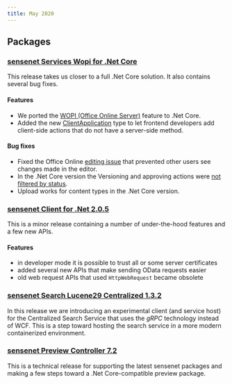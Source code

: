 ```yaml
---
title: May 2020
---
```


## Packages

### [sensenet Services Wopi for .Net Core](https://github.com/SenseNet/sensenet/releases/tag/v7.7.9-wopi)

This release takes us closer to a full .Net Core solution. It also contains several bug fixes.

#### Features
- We ported the [WOPI (Office Online Server)](https://github.com/SenseNet/sensenet/issues/759) feature to .Net Core.
- Added the new [ClientApplication](https://github.com/SenseNet/sensenet/issues/785) type to let frontend developers add client-side actions that do not have a server-side method.

#### Bug fixes
- Fixed the Office Online [editing issue](https://github.com/SenseNet/sn-client/issues/584) that prevented other users see changes made in the editor.
- In the .Net Core version the Versioning and approving actions were [not filtered by status](https://github.com/SenseNet/sensenet/issues/955).
- Upload works for content types in the .Net Core version.

### [sensenet Client for .Net 2.0.5](https://github.com/SenseNet/sn-client-dotnet/releases/tag/v2.0.5)

This is a minor release containing a number of under-the-hood features and a few new APIs.

#### Features
- in developer mode it is possible to trust all or some server certificates
- added several new  APIs that make sending OData requests easier
- old web request APIs that used `HttpWebRequest` became obsolete

### [sensenet Search Lucene29 Centralized 1.3.2](https://github.com/SenseNet/sn-search-lucene29/releases/tag/v7.4.1-centralized-grpc)

In this release we are introducing an experimental client (and service host) for the Centralized Search Service that uses the *gRPC* technology instead of WCF. This is a step toward hosting the search service in a more modern containerized environment.

### [sensenet Preview Controller 7.2](https://github.com/SenseNet/sn-preview/releases/tag/v7.2-controller)

This is a technical release for supporting the latest sensenet packages and making a few steps toward a .Net Core-compatible preview package.